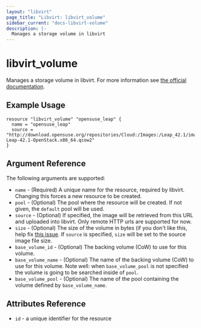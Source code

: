 ```yaml
---
layout: "libvirt"
page_title: "Libvirt: libvirt_volume"
sidebar_current: "docs-libvirt-volume"
description: |-
  Manages a storage volume in libvirt
---
```


# libvirt\_volume

Manages a storage volume in libvirt. For more information see
[the official documentation](https://libvirt.org/formatstorage.html).

## Example Usage

```
resource "libvirt_volume" "opensuse_leap" {
  name = "opensuse_leap"
  source = "http://download.opensuse.org/repositories/Cloud:/Images:/Leap_42.1/images/openSUSE-Leap-42.1-OpenStack.x86_64.qcow2"
}

```

## Argument Reference

The following arguments are supported:

* `name` - (Required) A unique name for the resource, required by libvirt.
   Changing this forces a new resource to be created.
* `pool` - (Optional) The pool where the resource will be created.
   If not given, the `default` pool will be used.
* `source` - (Optional) If specified, the image will be retrieved from this URL and uploaded into
   libvirt. Only remote HTTP urls are supported for now.
* `size` - (Optional) The size of the volume in bytes (if you don't like this, help fix [this issue](https://github.com/hashicorp/terraform/issues/3287).
   If `source` is specified, `size` will be set to the source image file size.
* `base_volume_id` - (Optional) The backing volume (CoW) to use for this volume.
* `base_volume_name` - (Optional) The name of the backing volume (CoW) to use for this volume. Note well: when `base_volume_pool` is not specified the volume is going to be searched inside of `pool`.
* `base_volume_pool` - (Optional) The name of the pool containing the volume defined by `base_volume_name`.

## Attributes Reference

* `id` - a unique identifier for the resource
